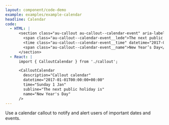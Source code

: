 ```yaml
---
layout: component/code-demo
example: examples/example-calendar
headline: Calendar
code:
  - HTML: |
      <section class="au-callout au-callout--calendar-event" aria-label="Callout calendar">
        <span class="au-callout--calendar-event__lede">The next public holiday is:</span>
        <time class="au-callout--calendar-event__time" datetime="2017-01-01T00:00:00+00:00">Sunday 1 January</time>
        <span class="au-callout--calendar-event__name">New Year’s Day</span>
      </section>
  - React: |
      import { CalloutCalendar } from './callout';

      <CalloutCalendar
        description="Callout calendar"
        datetime="2017-01-01T00:00:00+00:00"
        time="Sunday 1 Jan"
        subline="The next public holiday is"
        name="New Year's Day"
      />
---
```


Use a calendar callout to notify and alert users of important dates and events.
